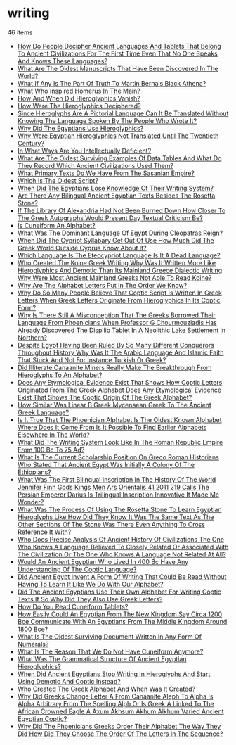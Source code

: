 # writing
46 items

* [How Do People Decipher Ancient Languages And Tablets That Belong To Ancient Civilizations For The First Time Even That No One Speaks And Knows These Languages?](/2015/how-do-people-decipher-ancient-languages-and-tablets-that-belong-to-ancient-civilizations-for-the-first-time-even-that-no-one-speaks-and-knows-these-languages.md)
* [What Are The Oldest Manuscripts That Have Been Discovered In The World?](/2015/what-are-the-oldest-manuscripts-that-have-been-discovered-in-the-world.md)
* [What If Any Is The Part Of Truth To Martin Bernals Black Athena?](/2015/what-if-any-is-the-part-of-truth-to-martin-bernals-black-athena.md)
* [What Who Inspired Homerus In The Main?](/2015/what-who-inspired-homerus-in-the-main.md)
* [How And When Did Hieroglyphics Vanish?](/2017/how-and-when-did-hieroglyphics-vanish.md)
* [How Were The Hieroglyphics Deciphered?](/2017/how-were-the-hieroglyphics-deciphered.md)
* [Since Hieroglyphs Are A Pictorial Language Can It Be Translated Without Knowing The Language Spoken By The People Who Wrote It?](/2017/since-hieroglyphs-are-a-pictorial-language-can-it-be-translated-without-knowing-the-language-spoken-by-the-people-who-wrote-it.md)
* [Why Did The Egyptians Use Hieroglyphics?](/2017/why-did-the-egyptians-use-hieroglyphics.md)
* [Why Were Egyptian Hieroglyphics Not Translated Until The Twentieth Century?](/2017/why-were-egyptian-hieroglyphics-not-translated-until-the-twentieth-century.md)
* [In What Ways Are You Intellectually Deficient?](/2018/in-what-ways-are-you-intellectually-deficient.md)
* [What Are The Oldest Surviving Examples Of Data Tables And What Do They Record Which Ancient Civilizations Used Them?](/2018/what-are-the-oldest-surviving-examples-of-data-tables-and-what-do-they-record-which-ancient-civilizations-used-them.md)
* [What Primary Texts Do We Have From The Sasanian Empire?](/2018/what-primary-texts-do-we-have-from-the-sasanian-empire.md)
* [Which Is The Oldest Script?](/2018/which-is-the-oldest-script.md)
* [When Did The Egyptians Lose Knowledge Of Their Writing System?](/2019/when-did-the-egyptians-lose-knowledge-of-their-writing-system.md)
* [Are There Any Bilingual Ancient Egyptian Texts Besides The Rosetta Stone?](/2020/are-there-any-bilingual-ancient-egyptian-texts-besides-the-rosetta-stone.md)
* [If The Library Of Alexandria Had Not Been Burned Down How Closer To The Greek Autographs Would Present Day Textual Criticism Be?](/2020/if-the-library-of-alexandria-had-not-been-burned-down-how-closer-to-the-greek-autographs-would-present-day-textual-criticism-be.md)
* [Is Cuneiform An Alphabet?](/2020/is-cuneiform-an-alphabet.md)
* [What Was The Dominant Language Of Egypt During Cleopatras Reign?](/2020/what-was-the-dominant-language-of-egypt-during-cleopatras-reign.md)
* [When Did The Cypriot Syllabary Get Out Of Use How Much Did The Greek World Outside Cyprus Know About It?](/2020/when-did-the-cypriot-syllabary-get-out-of-use-how-much-did-the-greek-world-outside-cyprus-know-about-it.md)
* [Which Language Is The Eteocypriot Language Is It A Dead Language?](/2020/which-language-is-the-eteocypriot-language-is-it-a-dead-language.md)
* [Who Created The Koine Greek Writing Why Was It Written More Like Hieroglyphics And Demotic Than Its Mainland Greece Dialectic Writing Why Were Most Ancient Mainland Greeks Not Able To Read Koine?](/2020/who-created-the-koine-greek-writing-why-was-it-written-more-like-hieroglyphics-and-demotic-than-its-mainland-greece-dialectic-writing-why-were-most-ancient-mainland-greeks-not-able-to-read-koine.md)
* [Why Are The Alphabet Letters Put In The Order We Know?](/2020/why-are-the-alphabet-letters-put-in-the-order-we-know.md)
* [Why Do So Many People Believe That Coptic Script Is Written In Greek Letters When Greek Letters Originate From Hieroglyphics In Its Coptic Form?](/2020/why-do-so-many-people-believe-that-coptic-script-is-written-in-greek-letters-when-greek-letters-originate-from-hieroglyphics-in-its-coptic-form.md)
* [Why Is There Still A Misconception That The Greeks Borrowed Their Language From Phoenicians When Professor G Chourmouziadis Has Already Discovered The Dispilio Tablet In A Neolithic Lake Settlement In Northern?](/2020/why-is-there-still-a-misconception-that-the-greeks-borrowed-their-language-from-phoenicians-when-professor-g-chourmouziadis-has-already-discovered-the-dispilio-tablet-in-a-neolithic-lake-settlement-in-northern.md)
* [Despite Egypt Having Been Ruled By So Many Different Conquerors Throughout History Why Was It The Arabic Language And Islamic Faith That Stuck And Not For Instance Turkish Or Greek?](/2021/despite-egypt-having-been-ruled-by-so-many-different-conquerors-throughout-history-why-was-it-the-arabic-language-and-islamic-faith-that-stuck-and-not-for-instance-turkish-or-greek.md)
* [Did Illiterate Canaanite Miners Really Make The Breakthrough From Hieroglyphs To An Alphabet?](/2021/did-illiterate-canaanite-miners-really-make-the-breakthrough-from-hieroglyphs-to-an-alphabet.md)
* [Does Any Etymological Evidence Exist That Shows How Coptic Letters Originated From The Greek Alphabet Does Any Etymological Evidence Exist That Shows The Coptic Origin Of The Greek Alphabet?](/2021/does-any-etymological-evidence-exist-that-shows-how-coptic-letters-originated-from-the-greek-alphabet-does-any-etymological-evidence-exist-that-shows-the-coptic-origin-of-the-greek-alphabet.md)
* [How Similar Was Linear B Greek Mycenaean Greek To The Ancient Greek Language?](/2021/how-similar-was-linear-b-greek-mycenaean-greek-to-the-ancient-greek-language.md)
* [Is It True That The Phoenician Alphabet Is The Oldest Known Alphabet Where Does It Come From Is It Possible To Find Earlier Alphabets Elsewhere In The World?](/2021/is-it-true-that-the-phoenician-alphabet-is-the-oldest-known-alphabet-where-does-it-come-from-is-it-possible-to-find-earlier-alphabets-elsewhere-in-the-world.md)
* [What Did The Writing System Look Like In The Roman Republic Empire From 100 Bc To 75 Ad?](/2021/what-did-the-writing-system-look-like-in-the-roman-republic-empire-from-100-bc-to-75-ad.md)
* [What Is The Current Scholarship Position On Greco Roman Historians Who Stated That Ancient Egypt Was Initially A Colony Of The Ethiopians?](/2021/what-is-the-current-scholarship-position-on-greco-roman-historians-who-stated-that-ancient-egypt-was-initially-a-colony-of-the-ethiopians.md)
* [What Was The First Bilingual Inscription In The History Of The World Jennifer Finn Gods Kings Men Ars Orientalis 41 2011 219 Calls The Persian Emperor Darius Is Trilingual Inscription Innovative It Made Me Wonder?](/2021/what-was-the-first-bilingual-inscription-in-the-history-of-the-world-jennifer-finn-gods-kings-men-ars-orientalis-41-2011-219-calls-the-persian-emperor-darius-is-trilingual-inscription-innovative-it-made-me-wonder.md)
* [What Was The Process Of Using The Rosetta Stone To Learn Egyptian Hieroglyphs Like How Did They Know It Was The Same Text As The Other Sections Of The Stone Was There Even Anything To Cross Reference It With?](/2021/what-was-the-process-of-using-the-rosetta-stone-to-learn-egyptian-hieroglyphs-like-how-did-they-know-it-was-the-same-text-as-the-other-sections-of-the-stone-was-there-even-anything-to-cross-reference-it-with.md)
* [Who Does Precise Analysis Of Ancient History Of Civilizations The One Who Knows A Language Believed To Closely Related Or Associated With The Civilization Or The One Who Knows A Language Not Related At All?](/2021/who-does-precise-analysis-of-ancient-history-of-civilizations-the-one-who-knows-a-language-believed-to-closely-related-or-associated-with-the-civilization-or-the-one-who-knows-a-language-not-related-at-all.md)
* [Would An Ancient Egyptian Who Lived In 400 Bc Have Any Understanding Of The Coptic Language?](/2021/would-an-ancient-egyptian-who-lived-in-400-bc-have-any-understanding-of-the-coptic-language.md)
* [Did Ancient Egypt Invent A Form Of Writing That Could Be Read Without Having To Learn It Like We Do With Our Alphabet?](/2022/did-ancient-egypt-invent-a-form-of-writing-that-could-be-read-without-having-to-learn-it-like-we-do-with-our-alphabet.md)
* [Did The Ancient Egyptians Use Their Own Alphabet For Writing Coptic Texts If So Why Did They Also Use Greek Letters?](/2022/did-the-ancient-egyptians-use-their-own-alphabet-for-writing-coptic-texts-if-so-why-did-they-also-use-greek-letters.md)
* [How Do You Read Cuneiform Tablets?](/2022/how-do-you-read-cuneiform-tablets.md)
* [How Easily Could An Egyptian From The New Kingdom Say Circa 1200 Bce Communicate With An Egyptians From The Middle Kingdom Around 1800 Bce?](/2022/how-easily-could-an-egyptian-from-the-new-kingdom-say-circa-1200-bce-communicate-with-an-egyptians-from-the-middle-kingdom-around-1800-bce.md)
* [What Is The Oldest Surviving Document Written In Any Form Of Numerals?](/2022/what-is-the-oldest-surviving-document-written-in-any-form-of-numerals.md)
* [What Is The Reason That We Do Not Have Cuneiform Anymore?](/2022/what-is-the-reason-that-we-do-not-have-cuneiform-anymore.md)
* [What Was The Grammatical Structure Of Ancient Egyptian Hieroglyphics?](/2022/what-was-the-grammatical-structure-of-ancient-egyptian-hieroglyphics.md)
* [When Did Ancient Egyptians Stop Writing In Hieroglyphs And Start Using Demotic And Coptic Instead?](/2022/when-did-ancient-egyptians-stop-writing-in-hieroglyphs-and-start-using-demotic-and-coptic-instead.md)
* [Who Created The Greek Alphabet And When Was It Created?](/2022/who-created-the-greek-alphabet-and-when-was-it-created.md)
* [Why Did Greeks Change Letter A From Canaanite Aleph To Alpha Is Alpha Arbitrary From The Spelling Alph Or Is Greek A Linked To The African Crowned Eagle A Axum Akhsum Akhum Alkhum Varied Ancient Egyptian Coptic?](/2022/why-did-greeks-change-letter-a-from-canaanite-aleph-to-alpha-is-alpha-arbitrary-from-the-spelling-alph-or-is-greek-a-linked-to-the-african-crowned-eagle-a-axum-akhsum-akhum-alkhum-varied-ancient-egyptian-coptic.md)
* [Why Did The Phoenicians Greeks Order Their Alphabet The Way They Did How Did They Choose The Order Of The Letters In The Sequence?](/2022/why-did-the-phoenicians-greeks-order-their-alphabet-the-way-they-did-how-did-they-choose-the-order-of-the-letters-in-the-sequence.md)
